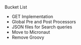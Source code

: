 Bucket List

* GET Implementation
* Global Pre and Post Processors
* JSON files for Search queries
* Move to Micronaut
* Remove Groovy